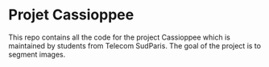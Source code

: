 # Projet Cassioppee

This repo contains all the code for the project Cassioppee which is maintained by students from Telecom SudParis.
The goal of the project is to segment images.